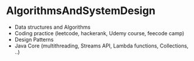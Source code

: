 # AlgorithmsAndSystemDesign

- Data structures and Algorithms 
- Coding practice (leetcode, hackerank, Udemy course, feecode camp)
- Design Patterns
- Java Core (multithreading, Streams API, Lambda functions, Collections, ..)

